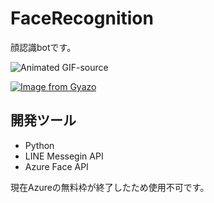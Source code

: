 # FaceRecognition

顔認識botです。

![Animated GIF-source](https://user-images.githubusercontent.com/53991600/82155896-fcbbfb00-98b2-11ea-9537-01618de35ed7.gif)


[![Image from Gyazo](https://i.gyazo.com/a770943195439deaf8c432da9f1614da.gif)](https://gyazo.com/a770943195439deaf8c432da9f1614da)

## 開発ツール

 - Python
 - LINE Messegin API
 - Azure Face API
 
 
 現在Azureの無料枠が終了したため使用不可です。
